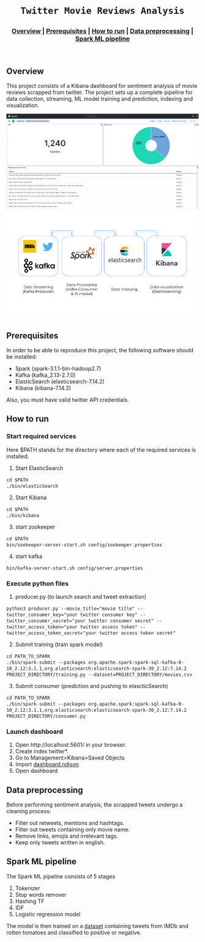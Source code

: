 <h1 align="center">
  <br>

    Twitter Movie Reviews Analysis

</h1>

<div align="center">
  <h3>
    <a href="#Overview">Overview</a> |
    <a href="#Prerequisites">Prerequisites</a> |
    <a href="#How to run">How to run</a> |
    <a href="#Data preprocessing">Data preprocessing</a> |
    <a href="#Spark ML pipeline">Spark ML pipeline</a> 
  </h3>
</div>

<br>

## Overview
This project consists of a Kibana dashboard for sentiment analysis of movie reviews scrapped from twitter.
The project sets up a complete pipeline for data collection, streaming, ML model training and prediction, indexing and visualization.

![dashboard](img/dashboard.png)
![pipeline](img/pipeline.png)

## Prerequisites

In order to be able to reproduce this project, the following software should be installed:
- Spark (spark-3.1.1-bin-hadoop2.7)
- Kafka (kafka_2.13-2.7.0)
- ElasticSearch (elasticsearch-7.14.2)
- Kibana (kibana-7.14.2)

Also, you must have valid twitter API credentials.



## How to run
### Start required services
Here $PATH stands for the directory where each of the required services is installed.

1. Start ElasticSearch
``` shell
cd $PATH
./bin/elasticSearch
```
2. Start Kibana
``` shell
cd $PATH
./bin/kibana
```

3. start zookeeper
``` shell
cd $PATH
bin/zookeeper-server-start.sh config/zookeeper.properties
```
4. start kafka
``` shell
bin/kafka-server-start.sh config/server.properties
```

### Execute python files
1. producer.py  (to launch search and tweet extraction)
``` shell
python3 producer.py --movie_title="movie title" --twitter_consumer_key="your twitter consumer key" --twitter_consumer_secret="your twitter consumer secret" --twitter_access_token="your twitter access token" --twitter_access_token_secret="your twitter access token secret"
```

2. Submit training (train spark model)
``` shell
cd PATH_TO_SPARK
./bin/spark-submit --packages org.apache.spark:spark-sql-kafka-0-10_2.12:3.1.1,org.elasticsearch:elasticsearch-spark-30_2.12:7.14.2 PROJECT_DIRECTORY/training.py --dataset=PROJECT_DIRECTORY/movies.csv
```
3. Submit consumer (prediction and pushing to elascticSearch)
``` shell
cd PATH_TO_SPARK
./bin/spark-submit --packages org.apache.spark:spark-sql-kafka-0-10_2.12:3.1.1,org.elasticsearch:elasticsearch-spark-30_2.12:7.14.2 PROJECT_DIRECTORY/consumer.py
```
### Launch dashboard
1. Open http://localhost:5601/ in your browser.
2. Create index twitter*.
3. Go to Management>Kibana>Saved Objects
4. Import [dashboard.ndjson](kibana/dashboard.ndjson)
5. Open dashboard

## Data preprocessing
Before performing sentiment analysis, the scrapped tweets undergo a cleaning process:
- Filter out retweets, mentions and hashtags.
- Filter out tweets containing only movie name.
- Remove links, emojis and irrelevant tags.
- Keep only tweets written in english.

## Spark ML pipeline
The Spark ML pipeline consists of 5 stages
1. Tokenizer
2. Stop words remover
3. Hashing TF
4. IDF
5. Logistic regression model

The model is then trained on a [dataset](dataset/movies.csv) containing tweets from IMDb and rotten tomatoes and classified to positive or negative.
